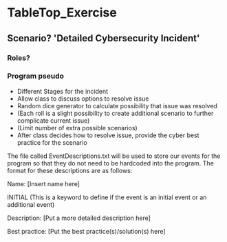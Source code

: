 # TableTop_Exercise
## Scenario? 'Detailed Cybersecurity Incident'
###   Roles?

### Program pseudo
  * Different Stages for the incident
  * Allow class to discuss options to resolve issue
  * Random dice generator to calculate possibility that issue was resolved
  * (Each roll is a slight possibility to create additional scenario to further complicate current issue)
  * (Limit number of extra possible scenarios)
  * After class decides how to resolve issue, provide the cyber best practice for the scenario

  The file called EventDescriptions.txt will be used to store our events for the program so that they
  do not need to be hardcoded into the program. The format for these descriptions are as follows:

  Name: [Insert name here]

  INITIAL (This is a keyword to define if the event is an initial event or an additional event)

  Description: [Put a more detailed description here]

  Best practice: [Put the best practice(s)/solution(s) here]
